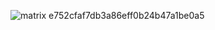![matrix e752cfaf7db3a86eff0b24b47a1be0a5](https://user-images.githubusercontent.com/27232476/139540858-f48ed101-ab8b-434d-b9ea-0f31e73e5fdf.gif)
